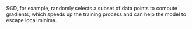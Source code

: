 SGD, for example, randomly selects a subset of data points to compute gradients, which speeds up the training process and can help the model to escape local minima.